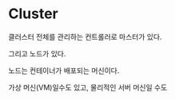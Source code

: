 # Cluster
클러스터 전체를 관리하는 컨트롤러로 마스터가 있다.

그리고 노드가 있다.

노드는 컨테이너가 배포되는 머신이다.

가상 머신(VM)일수도 있고, 물리적인 서버 머신일 수도 
